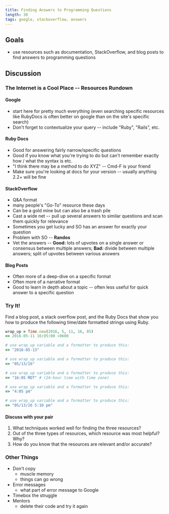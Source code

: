 ```yaml
---
title: Finding Answers to Programming Questions
length: 30
tags: google, stackoverflow, answers
---
```


## Goals

* use resources such as documentation, StackOverflow, and blog posts to find answers to programming questions

## Discussion

### The Internet is a Cool Place -- Resources Rundown

#### Google

* start here for pretty much everything (even searching specific resources like RubyDocs is often better on google than on the site's specific search)
* Don't forget to contextualize your query -- include "Ruby", "Rails", etc.

#### Ruby Docs

* Good for answering fairly narrow/specific questions
* Good if you know what you're trying to do but can't remember exactly how / what the syntax is etc.
* "I think there may be a method to do XYZ" -- Cmd-F is your friend
* Make sure you're looking at docs for your version -- usually anything 2.2+ will be fine

#### StackOverflow

* Q&A format
* many people's "Go-To" resource these days
* Can be a gold mine but can also be a trash pile
* Cast a wide net -- pull up several answers to similar questions and scan them quickly for relevance
* Sometimes you get lucky and SO has an answer for exactly your question
* Problem with SO -- **Randos**
* Vet the answers -- **Good:** lots of upvotes on a single answer or consensus between multiple answers; **Bad:** divide between multiple answers; split of upvotes between various answers

#### Blog Posts

* Often more of a deep-dive on a specific format
* Often more of a narrative format
* Good to learn in depth about a topic -- often less useful for quick answer to a specific question

### Try It!

Find a blog post, a stack overflow post, and the Ruby Docs that show you how to produce the following time/date formatted strings using Ruby.

```ruby
wrap_up = Time.new(2016, 5, 11, 16, 05)
=> 2016-05-11 16:05:00 -0600

# use wrap_up variable and a formatter to produce this:
=> "2016-05-13"

# use wrap_up variable and a formatter to produce this:
=> "05/13/16"

# use wrap_up variable and a formatter to produce this:
=> "16:05 MDT" # (24-hour time with time zone)

# use wrap_up variable and a formatter to produce this:
=> "4:05 pm"

# use wrap_up variable and a formatter to produce this:
=> "05/13/16 5:10 pm"
```

#### Discuss with your pair

1. What techniques worked well for finding the three resources?
2. Out of the three types of resources, which resource was most helpful? Why?
3. How do you know that the resources are relevant and/or accurate?

### Other Things

* Don't copy
  - muscle memory
  - things can go wrong
* Error messages
  - what part of error message to Google
* Timebox the struggle
* Mentors
  - delete their code and try it again
